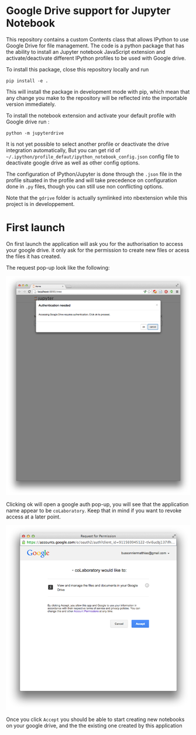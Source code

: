 # Google Drive support for Jupyter Notebook

This repository contains a custom Contents class that allows IPython to use
Google Drive for file management.  The code is a python package that has the
ability to install an Jupyter notebook JavaScript extension and
activate/deactivate different IPython profiles to be used with Google drive.

To install this package, close this repository locally and run

```
pip install -e .
```

This will install the package in development mode with pip, which mean that any
change you make to the repository will be reflected into the importable version
immediately.

To install the notebook extension and activate your default profile with Google
drive run :

```
python -m jupyterdrive
```

It is not yet possible to select another profile or deactivate the drive
integration automatically, But you can get rid of
`~/.ipython/profile_defaut/ipython_notebook_config.json` config file to
deactivate google drive as well as other config options.

The configuration of IPython/Jupyter is done through the `.json` file in the
profile situated in the profile and will take precedence on configuration done
in `.py` files, though you can still use non conflicting options.

Note that the `gdrive` folder is actually symlinked into nbextension while this
project is in developpement.


# First launch

On first launch the application will ask you for the authorisation to access
your google drive. it only ask for the permission to create new files or acess
the files it has created.

The request pop-up look like the following:

![](img/auth.png)

Clicking ok will open a google auth pop-up, you will see that the application
name appear to be `coLaboratory`. Keep that in mind if you want to revoke access
at a later point.

![](img/popup.png)

Once you click `Accept` you should be able to start creating new notebooks on
your google drive, and the the existing one created by this application


